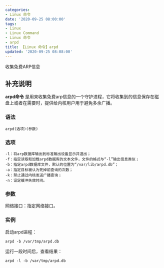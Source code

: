```yaml
---
categories:
- Linux 命令
date: '2020-09-25 08:00:00'
tags:
- Linux
- Linux Command
- Linux 命令
- arpd
title: 【Linux 命令】arpd
updated: '2020-09-25 08:08:00'
---
```


收集免费ARP信息

## 补充说明

**arpd命令** 是用来收集免费arp信息的一个守护进程，它将收集到的信息保存在磁盘上或者在需要时，提供给内核用户用于避免多余广播。

###  语法

```shell
arpd(选项)(参数)
```

###  选项

```shell
-l：将arp数据库输出到标准输出设备显示并退出；
-f：指定读取和加载arpd数据库的文本文件，文件的格式与“-l”输出信息类似；
-b：指定arpd数据库文件，默认的位置为“/var/lib/arpd.db”；
-a：指定目标被认为死掉前查询的次数；
-k：禁止通过内核发送广播查询；
-n：设定缓冲失效时间。
```

###  参数

网络接口：指定网络接口。

###  实例

启动arpd进程：

```shell
arpd -b /var/tmp/arpd.db
```

运行一段时间后，查看结果：

```shell
arpd -l -b /var/tmp/arpd.db
```


<!-- Linux命令行搜索引擎：https://jaywcjlove.github.io/linux-command/ -->